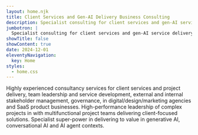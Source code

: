 ```yaml
---
layout: home.njk
title: Client Services and Gen-AI Delivery Business Consulting
description: Specialist consulting for client services and gen-AI service delivery for agencies and SaaS product business.
jumbotron: |
  Specialist consulting for client services and gen-AI service delivery for agencies and SaaS product business.
showTitle: false
showContent: true
date: 2024-12-01
eleventyNavigation:
  key: Home
styles:
  - home.css
---
```


Highly experienced consultancy services for client services and project delivery, team leadership and service development, external and internal stakeholder management, governance, in digital/design/marketing agencies and SaaS product businesses. High-performance leadership of complex projects in with multifunctional project teams delivering client-focused solutions. Specialist super-power in delivering to value in generative AI, conversational AI and AI agent contexts.
